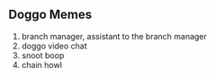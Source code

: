 ## Doggo Memes
1. branch manager, assistant to the branch manager
1. doggo video chat
1. snoot boop
1. chain howl
